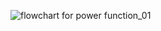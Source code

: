 ![flowchart for power function_01](https://github.com/user-attachments/assets/57bf54d1-a409-4072-b8d3-dcb0bd975f80)
